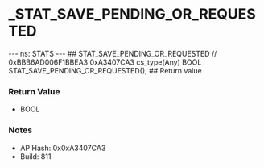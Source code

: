 # _STAT_SAVE_PENDING_OR_REQUESTED

--- ns: STATS --- ## STAT_SAVE_PENDING_OR_REQUESTED  // 0xBBB6AD006F1BBEA3 0xA3407CA3 cs_type(Any) BOOL STAT_SAVE_PENDING_OR_REQUESTED();  ## Return value

### Return Value
* BOOL

### Notes
* AP Hash: 0x0xA3407CA3
* Build: 811

